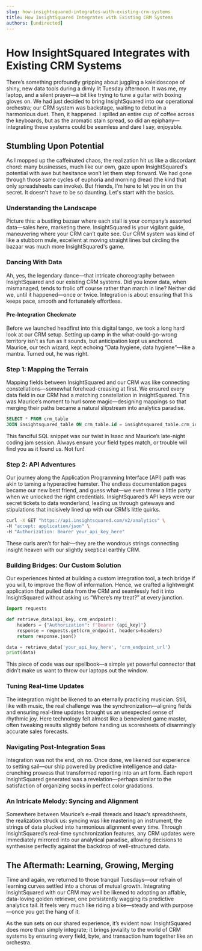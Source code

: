 ```yaml
---
slug: how-insightsquared-integrates-with-existing-crm-systems
title: How InsightSquared Integrates with Existing CRM Systems
authors: [undirected]
---
```



# How InsightSquared Integrates with Existing CRM Systems

There’s something profoundly gripping about juggling a kaleidoscope of shiny, new data tools during a dimly lit Tuesday afternoon. It was me, my laptop, and a silent prayer—a bit like trying to tune a guitar with boxing gloves on. We had just decided to bring InsightSquared into our operational orchestra; our CRM system was backstage, waiting to debut in a harmonious duet. Then, it happened. I spilled an entire cup of coffee across the keyboards, but as the aromatic stain spread, so did an epiphany—integrating these systems could be seamless and dare I say, enjoyable.

## Stumbling Upon Potential

As I mopped up the caffeinated chaos, the realization hit us like a discordant chord: many businesses, much like our own, gaze upon InsightSquared's potential with awe but hesitance won’t let them step forward. We had gone through those same cycles of euphoria and morning dread (the kind that only spreadsheets can invoke). But friends, I’m here to let you in on the secret. It doesn't have to be so daunting. Let's start with the basics.

### Understanding the Landscape

Picture this: a bustling bazaar where each stall is your company’s assorted data—sales here, marketing there. InsightSquared is your vigilant guide, maneuvering where your CRM can’t quite see. Our CRM system was kind of like a stubborn mule, excellent at moving straight lines but circling the bazaar was much more InsightSquared's game.

### Dancing With Data

Ah, yes, the legendary dance—that intricate choreography between InsightSquared and our existing CRM systems. Did you know data, when mismanaged, tends to frolic off course rather than march in line? Neither did we, until it happened—once or twice. Integration is about ensuring that this keeps pace, smooth and fortunately effortless.

#### Pre-Integration Checkmate

Before we launched headfirst into this digital tango, we took a long hard look at our CRM setup. Setting up camp in the what-could-go-wrong territory isn’t as fun as it sounds, but anticipation kept us anchored. Maurice, our tech wizard, kept echoing “Data hygiene, data hygiene”—like a mantra. Turned out, he was right.

### Step 1: Mapping the Terrain
Mapping fields between InsightSquared and our CRM was like connecting constellations—somewhat forehead-creasing at first. We ensured every data field in our CRM had a matching constellation in InsightSquared. This was Maurice’s moment to hurl some magic—designing mappings so that merging their paths became a natural slipstream into analytics paradise.

```sql
SELECT * FROM crm_table
JOIN insightsquared_table ON crm_table.id = insightsquared_table.crm_id;
```

This fanciful SQL snippet was our twist in Isaac and Maurice’s late-night coding jam session. Always ensure your field types match, or trouble will find you as it found us. Not fun!

### Step 2: API Adventures

Our journey along the Application Programming Interface (API) path was akin to taming a hyperactive hamster. The endless documentation pages became our new best friend, and guess what—we even threw a little party when we unlocked the right credentials. InsightSquared’s API keys were our secret tickets to data wonderland, leading us through gateways and stipulations that incisively lined up with our CRM’s little quirks.

```bash
curl -X GET "https://api.insightsquared.com/v2/analytics" \
-H "accept: application/json" \
-H "Authorization: Bearer your_api_key_here"
```

These curls aren’t for hair—they are the wondrous strings connecting insight heaven with our slightly skeptical earthly CRM.

### Building Bridges: Our Custom Solution

Our experiences hinted at building a custom integration tool, a tech bridge if you will, to improve the flow of information. Hence, we crafted a lightweight application that pulled data from the CRM and seamlessly fed it into InsightSquared without asking us “Where’s my treat?” at every junction.

```python
import requests

def retrieve_data(api_key, crm_endpoint):
    headers = {"Authorization": f"Bearer {api_key}"}
    response = requests.get(crm_endpoint, headers=headers)
    return response.json()

data = retrieve_data('your_api_key_here', 'crm_endpoint_url')
print(data)
```

This piece of code was our spellbook—a simple yet powerful connector that didn’t make us want to throw our laptops out the window.

### Tuning Real-time Updates

The integration might be likened to an eternally practicing musician. Still, like with music, the real challenge was the synchronization—aligning fields and ensuring real-time updates brought us an unexpected sense of rhythmic joy. Here technology felt almost like a benevolent game master, often tweaking results slightly before handing us scoresheets of disarmingly accurate sales forecasts.

### Navigating Post-Integration Seas

Integration was not the end, oh no. Once done, we likened our experience to setting sail—our ship powered by predictive intelligence and data-crunching prowess that transformed reporting into an art form. Each report InsightSquared generated was a revelation—perhaps similar to the satisfaction of organizing socks in perfect color gradations.

### An Intricate Melody: Syncing and Alignment

Somewhere between Maurice’s e-mail threads and Isaac’s spreadsheets, the realization struck us: syncing was like mastering an instrument, the strings of data plucked into harmonious alignment every time. Through InsightSquared’s real-time synchronization features, any CRM updates were immediately mirrored into our analytical paradise, allowing decisions to synthesise perfectly against the backdrop of well-structured data.

## The Aftermath: Learning, Growing, Merging

Time and again, we returned to those tranquil Tuesdays—our refrain of learning curves settled into a chorus of mutual growth. Integrating InsightSquared with our CRM may well be likened to adopting an affable, data-loving golden retriever, one persistently wagging its predictive analytics tail. It feels very much like riding a bike—steady and with purpose—once you get the hang of it.

As the sun sets on our shared experience, it’s evident now: InsightSquared does more than simply integrate; it brings joviality to the world of CRM systems by ensuring every field, byte, and transaction hum together like an orchestra.